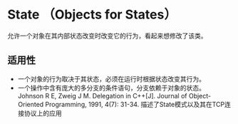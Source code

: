 # State （Objects for States）
允许一个对象在其内部状态改变时改变它的行为，看起来想修改了该类。

## 适用性
- 一个对象的行为取决于其状态，必须在运行时根据状态改变其行为。
- 一个操作中含有庞大的多分支的条件语句，分支依赖于对象的状态。
Johnson R E, Zweig J M. Delegation in C++[J]. Journal of Object-Oriented Programming, 1991, 4(7): 31-34.
描述了State模式以及其在TCP连接协议上的应用
